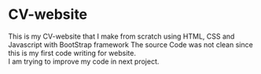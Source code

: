 # CV-website
This is my CV-website that I make from scratch using HTML, CSS and Javascript with BootStrap framework
The source Code was not clean since this is my first code writing for website. <br/>
I am trying to improve my code in next project.
